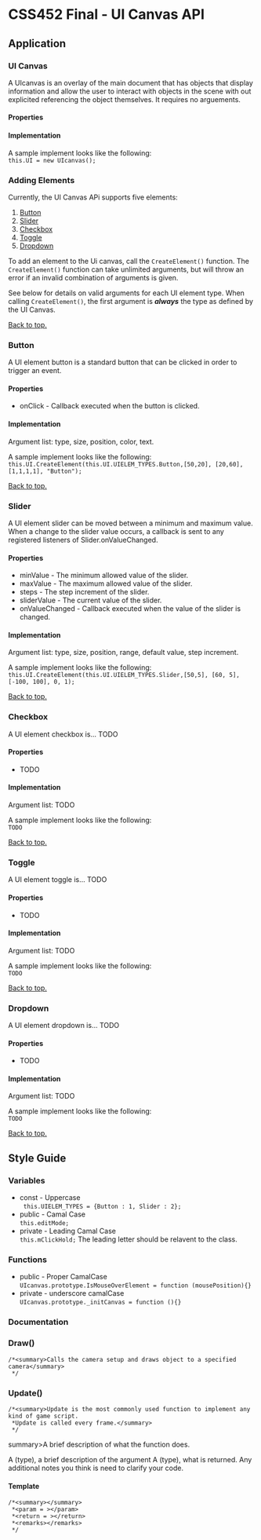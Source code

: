 # CSS452 Final - UI Canvas API

## Application 
### UI Canvas 
A UIcanvas is an overlay of the main document that has objects that display information and allow the user to interact with objects in the scene with out explicited referencing the object themselves. It requires no arguements.  

#### Properties  
#### Implementation  
A sample implement looks like the following:  
`this.UI = new UIcanvas();` 

### Adding Elements  
Currently, the UI Canvas APi supports five elements:
1. [Button](#button)  
2. [Slider](#slider)   
3. [Checkbox](#checkbox)
4. [Toggle](#toggle)
5. [Dropdown](#dropdown) 

To add an element to the Ui canvas, call the `CreateElement()` function.  The `CreateElement()` function can take unlimited arguments, but will throw an error if an invalid combination of arguments is given.  

See below for details on valid arguments for each UI element type. When calling `CreateElement()`, the first argument is ***always*** the type as defined by the UI Canvas.  

[Back to top.](#application)
### Button  
A UI element button is a standard button that can be clicked in order to trigger an event.  

#### Properties
* onClick - Callback executed when the button is clicked.   

#### Implementation  
Argument list: type, size, position, color, text.  

A sample implement looks like the following:  
`this.UI.CreateElement(this.UI.UIELEM_TYPES.Button,[50,20], [20,60], [1,1,1,1], "Button");`  

[Back to top.](#application)
### Slider  
A UI element slider can be moved between a minimum and maximum value. When a change to the slider value occurs, a callback is sent to any registered listeners of Slider.onValueChanged.  

#### Properties  
* minValue - The minimum allowed value of the slider.  
* maxValue - The maximum allowed value of the slider.  
* steps - The step increment of the slider.  
* sliderValue - The current value of the slider.  
* onValueChanged - Callback executed when the value of the slider is changed.  

#### Implementation  
Argument list: type, size, position, range, default value, step increment.  

A sample implement looks like the following:   
`this.UI.CreateElement(this.UI.UIELEM_TYPES.Slider,[50,5], [60, 5], [-100, 100], 0, 1);`  

[Back to top.](#application)
### Checkbox  
A UI element checkbox is... TODO

#### Properties
* TODO  

#### Implementation  
Argument list: TODO

A sample implement looks like the following:  
`TODO`

[Back to top.](#application)
### Toggle  
A UI element toggle is... TODO

#### Properties
* TODO  

#### Implementation  
Argument list: TODO

A sample implement looks like the following:  
`TODO`

[Back to top.](#application)
### Dropdown  
A UI element dropdown is... TODO

#### Properties
* TODO  

#### Implementation  
Argument list: TODO

A sample implement looks like the following:  
`TODO`

[Back to top.](#application)
## Style Guide  
### Variables  
* const - Uppercase  
` this.UIELEM_TYPES = {Button : 1, Slider : 2};`  
* public - Camal Case  
`this.editMode;`  
* private - Leading Camal Case  
`this.mClickHold;` 
The leading letter should be relavent to the class.  

### Functions  
* public - Proper CamalCase  
`UIcanvas.prototype.IsMouseOverElement = function (mousePosition){}`  
* private - underscore camalCase  
`UIcanvas.prototype._initCanvas = function (){}`  

### Documentation 
### Draw()
  
```
/*<summary>Calls the camera setup and draws object to a specified camera</summary>   
 */
```

### Update() 

``` 
/*<summary>Update is the most commonly used function to implement any kind of game script. 
 *Update is called every frame.</summary>   
 */
```

summary>A brief description of what the function does.</summary>   
<param = (name)> A (type), a brief description of the argument</param>  
<return = (name)> A (type), what is returned.</return>  
<remarks>Any additional notes you think is need to clarify your code.</remarks>  

#### Template  
```
/*<summary></summary>   
 *<param = ></param>  
 *<return = ></return>  
 *<remarks></remarks>  
 */
```